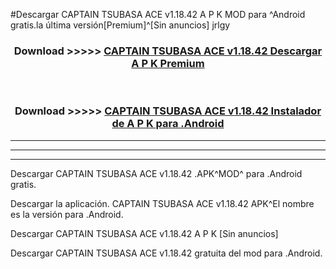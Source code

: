 #Descargar CAPTAIN TSUBASA ACE v1.18.42  A P K MOD para ^Android gratis.la última versión[Premium]^[Sin anuncios] jrlgy



<div align="center">
<h3>Download >>>>> <a href="https://es-web.web.app/?es= CAPTAIN TSUBASA ACE v1.18.42 ">CAPTAIN TSUBASA ACE v1.18.42  Descargar A P K Premium</a></h3><br>

<h3>Download >>>>> <a href="https://es-web.web.app/?es= CAPTAIN TSUBASA ACE v1.18.42 ">CAPTAIN TSUBASA ACE v1.18.42  Instalador de A P K para .Android</a></h3>
</div>


----------------------------------------------------------

----------------------------------------------------------

----------------------------------------------------------

Descargar CAPTAIN TSUBASA ACE v1.18.42  .APK^MOD^ para .Android gratis.

Descargar la aplicación. CAPTAIN TSUBASA ACE v1.18.42  APK^El nombre es la versión para .Android.

Descargar CAPTAIN TSUBASA ACE v1.18.42  A P K [Sin anuncios]

Descargar CAPTAIN TSUBASA ACE v1.18.42  gratuita del mod para .Android.
